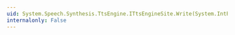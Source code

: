 ```yaml
---
uid: System.Speech.Synthesis.TtsEngine.ITtsEngineSite.Write(System.IntPtr,System.Int32)
internalonly: False
---
```

